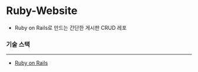 # Ruby-Website
- Ruby on Rails로 만드는 간단한 게시판 CRUD 레포
### 기술 스택
---
- [Ruby on Rails](https://github.com/rails/rails)
